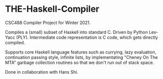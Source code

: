 # THE-Haskell-Compiler

CSC488 Compiler Project for Winter 2021. 

Compiles a (small) subset of Haskell into standard C. Driven by Python Lex-Yacc (PLY).
Intermediate code representation is C code, which gets directly compiled.

Supports core Haskell language features such as currying, lazy evaluation, continuation passing style, infinite lists, by implementating "Cheney On The MTA" garbage collection routines so that we don't run out of stack space. 

Done in collaboration with Hans Shi.
